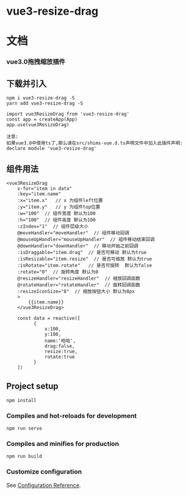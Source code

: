 # vue3-resize-drag
# 文档
### vue3.0拖拽缩放插件
## 下载并引入
```
npm i vue3-resize-drag -S
yarn add vue3-resize-drag -S

import vue3ResizeDrag from 'vue3-resize-drag'
const app = createApp(App)
app.use(vue3ResizeDrag)

注意:
如果vue3.0中使用ts了,那么请在src/shims-vue.d.ts声明文件中加入此插件声明:
declare module 'vue3-resize-drag'
```
## 组件用法
```
<vue3ResizeDrag 
    v-for="item in data" 
    :key="item.name" 
    :x="item.x"   // x 为组件left位置
    :y="item.y"   // y 为组件top位置
    :w="100"  // 组件宽度 默认为100
    :h="100"  // 组件高度 默认为100
    :zIndex="1"  // 组件层级大小
    @moveHandler="moveHandler"  // 组件移动回调
    @mouseUpHandler="mouseUpHandler"  // 组件移动结束回调
    @downHandler="downHandler"  // 移动开始之前回调
    :isDraggable="item.drag"  // 是否可移动 默认为true
    :isResizable="item.resize"  // 是否可缩放 默认为true
    :isRotate="item.rotate"   // 是否可旋转  默认为false
    :rotate="0"  // 旋转角度 默认为0
    @resizeHandler="resizeHandler"  // 缩放回调函数
    @rotateHandler="rotateHandler"  // 旋转回调函数
    :resizeIconSize="8"  // 缩放按钮大小 默认为8px
    >
        {{item.name}}
    </vue3ResizeDrag>

    const data = reactive([
          {
              x:100,
              y:100,
              name:'哈哈',
              drag:false,
              resize:true,
              rotate:true
          }
    ])
```

## Project setup
```
npm install
```

### Compiles and hot-reloads for development
```
npm run serve
```

### Compiles and minifies for production
```
npm run build
```

### Customize configuration
See [Configuration Reference](https://cli.vuejs.org/config/).

